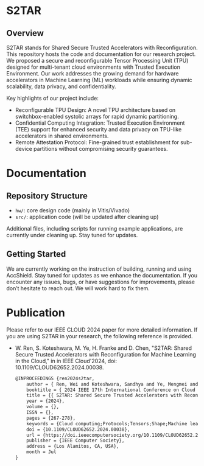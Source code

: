 # S2TAR

## Overview
S2TAR stands for Shared Secure Trusted Accelerators with Reconfiguration. This repository hosts the code and documentation for our research project. We proposed a secure and reconfigurable Tensor Processing Unit (TPU) designed for multi-tenant cloud environments with Trusted Execution Environment. Our work addresses the growing demand for hardware accelerators in Machine Learning (ML) workloads while ensuring dynamic scalability, data privacy, and confidentiality.

Key highlights of our project include:

- Reconfigurable TPU Design: A novel TPU architecture based on switchbox-enabled systolic arrays for rapid dynamic partitioning.
- Confidential Computing Integration: Trusted Execution Environment (TEE) support for enhanced security and data privacy on TPU-like accelerators in shared environments.
- Remote Attestation Protocol: Fine-grained trust establishment for sub-device partitions without compromising security guarantees.

# Documentation
## Repository Structure
- `hw/`: core design code (mainly in Vitis/Vivado)
- `src/`: application code (will be updated after cleaning up)

Additional files, including scripts for running example applications, are currently under cleaning up. Stay tuned for updates.

## Getting Started
We are currently working on the instruction of building, running and using AccShield. Stay tuned for updates as we enhance the documentation. If you encounter any issues, bugs, or have suggestions for improvements, please don’t hesitate to reach out. We will work hard to fix them.

# Publication
Please refer to our IEEE CLOUD 2024 paper for more detailed information. If you are using S2TAR in your research, the following reference is provided.

- W. Ren, S. Koteshwara, M. Ye, H. Franke and D. Chen, "S2TAR: Shared Secure Trusted Accelerators with Reconfiguration for Machine Learning in the Cloud," in in IEEE Cloud'2024, doi: 10.1109/CLOUD62652.2024.00038.

    ```tex
    @INPROCEEDINGS {ren2024s2tar,
        author = { Ren, Wei and Koteshwara, Sandhya and Ye, Mengmei and Franke, Hubertus and Chen, Deming },
        booktitle = { 2024 IEEE 17th International Conference on Cloud Computing (CLOUD) },
        title = {{ S2TAR: Shared Secure Trusted Accelerators with Reconfiguration for Machine Learning in the Cloud }},
        year = {2024},
        volume = {},
        ISSN = {},
        pages = {267-278},
        keywords = {Cloud computing;Protocols;Tensors;Shape;Machine learning;Switches;Systolic arrays},
        doi = {10.1109/CLOUD62652.2024.00038},
        url = {https://doi.ieeecomputersociety.org/10.1109/CLOUD62652.2024.00038},
        publisher = {IEEE Computer Society},
        address = {Los Alamitos, CA, USA},
        month = Jul
    }
    ```
